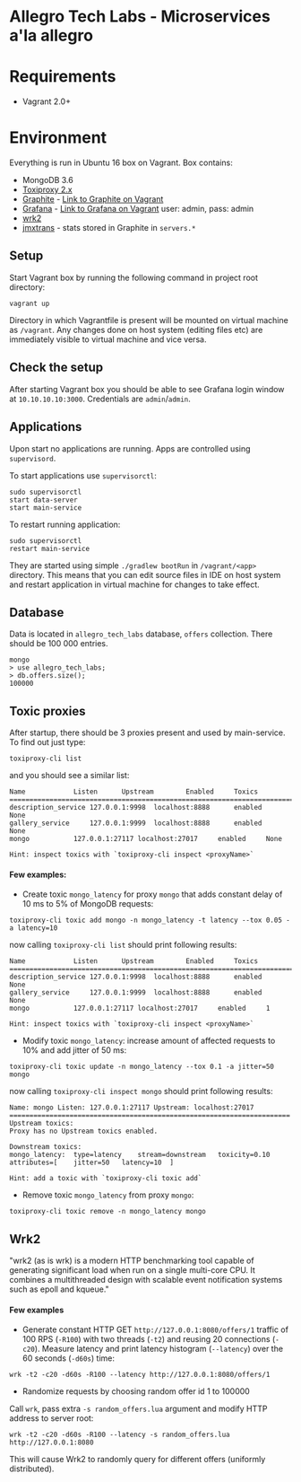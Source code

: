 Allegro Tech Labs - Microservices a'la allegro
====

# Requirements

* Vagrant 2.0+

# Environment

Everything is run in Ubuntu 16 box on Vagrant. Box contains:

* MongoDB 3.6
* [Toxiproxy 2.x](https://github.com/Shopify/toxiproxy#cli-example)
* [Graphite](https://graphiteapp.org/) - [Link to Graphite on Vagrant](http://10.10.10.10:3080/)
* [Grafana](https://grafana.com/) - [Link to Grafana on Vagrant](http://10.10.10.10:3000/) user: admin, pass: admin
* [wrk2](https://github.com/giltene/wrk2)
* [jmxtrans](https://github.com/jmxtrans/jmxtrans/) - stats stored in Graphite in `servers.*`

## Setup

Start Vagrant box by running the following command in project root directory:

```
vagrant up
```

Directory in which Vagrantfile is present will be mounted on virtual machine as `/vagrant`. Any changes done on
host system (editing files etc) are immediately visible to virtual machine and vice versa.

## Check the setup

After starting Vagrant box you should be able to see Grafana login window at `10.10.10.10:3000`.
Credentials are `admin`/`admin`.

## Applications

Upon start no applications are running. Apps are controlled using `supervisord`.

To start applications use `supervisorctl`:

```
sudo supervisorctl
start data-server
start main-service
```

To restart running application:

```
sudo supervisorctl
restart main-service
```

They are started using simple `./gradlew bootRun` in `/vagrant/<app>` directory.
This means that you can edit source files in IDE on host system and restart application in virtual machine for changes
to take effect.

## Database

Data is located in `allegro_tech_labs` database, `offers` collection. There should be 100 000 entries.

```
mongo
> use allegro_tech_labs;
> db.offers.size();
100000
```

## Toxic proxies

After startup, there should be 3 proxies present and used by main-service. To find out just type:

```
toxiproxy-cli list
```

and you should see a similar list:

```
Name			Listen		Upstream		Enabled		Toxics
======================================================================================
description_service	127.0.0.1:9998	localhost:8888		enabled		None
gallery_service		127.0.0.1:9999	localhost:8888		enabled		None
mongo			127.0.0.1:27117	localhost:27017		enabled		None

Hint: inspect toxics with `toxiproxy-cli inspect <proxyName>`
```

#### Few examples:

- Create toxic `mongo_latency` for proxy `mongo` that adds constant delay of 10 ms to 5% of MongoDB requests:

```
toxiproxy-cli toxic add mongo -n mongo_latency -t latency --tox 0.05 -a latency=10
```

now calling `toxiproxy-cli list` should print following results:

```
Name			Listen		Upstream		Enabled		Toxics
======================================================================================
description_service	127.0.0.1:9998	localhost:8888		enabled		None
gallery_service		127.0.0.1:9999	localhost:8888		enabled		None
mongo			127.0.0.1:27117	localhost:27017		enabled		1

Hint: inspect toxics with `toxiproxy-cli inspect <proxyName>`
```

- Modify toxic `mongo_latency`: increase amount of affected requests to 10% and add jitter of 50 ms:

```
toxiproxy-cli toxic update -n mongo_latency --tox 0.1 -a jitter=50 mongo
```

now calling `toxiproxy-cli inspect mongo` should print following results:

```
Name: mongo	Listen: 127.0.0.1:27117	Upstream: localhost:27017
======================================================================
Upstream toxics:
Proxy has no Upstream toxics enabled.

Downstream toxics:
mongo_latency:	type=latency	stream=downstream	toxicity=0.10	attributes=[	jitter=50	latency=10	]

Hint: add a toxic with `toxiproxy-cli toxic add`
```

- Remove toxic `mongo_latency` from proxy `mongo`:

```
toxiproxy-cli toxic remove -n mongo_latency mongo
```

## Wrk2

"wrk2 (as is wrk) is a modern HTTP benchmarking tool capable of generating significant load when run on a single
 multi-core CPU. It combines a multithreaded design with scalable event notification systems such as epoll and kqueue."

 #### Few examples

 - Generate constant HTTP GET `http://127.0.0.1:8080/offers/1` traffic of 100 RPS (`-R100`) with two threads (`-t2`) and reusing 20 connections (`-c20`). Measure
 latency and print latency histogram (`--latency`) over the 60 seconds (`-d60s`) time:

 ```
 wrk -t2 -c20 -d60s -R100 --latency http://127.0.0.1:8080/offers/1
 ```

 - Randomize requests by choosing random offer id 1 to 100000

Call `wrk`, pass extra `-s random_offers.lua` argument and modify HTTP address to server root:

 ```
 wrk -t2 -c20 -d60s -R100 --latency -s random_offers.lua http://127.0.0.1:8080
 ```

This will cause Wrk2 to randomly query for different offers (uniformly distributed).
